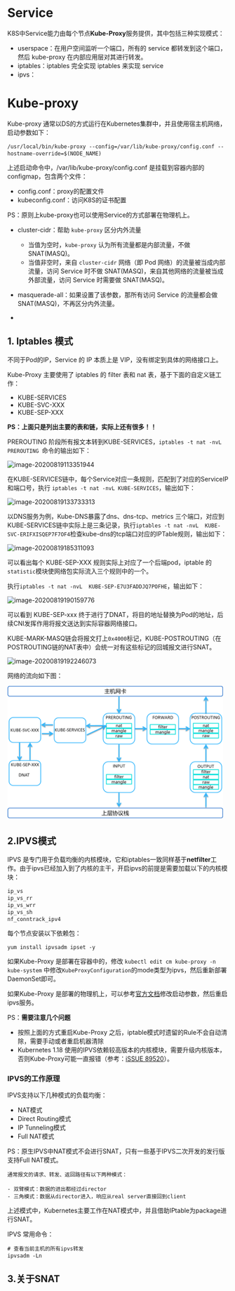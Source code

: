 # Service

K8S中Service能力由每个节点**Kube-Proxy**服务提供，其中包括三种实现模式：

- userspace：在用户空间监听一个端口，所有的 service 都转发到这个端口，然后 kube-proxy 在内部应用层对其进行转发。
- iptables：iptables 完全实现 iptables 来实现 service
- ipvs：

# Kube-proxy

Kube-proxy 通常以DS的方式运行在Kubernetes集群中，并且使用宿主机网络，启动参数如下：

```shell
/usr/local/bin/kube-proxy --config=/var/lib/kube-proxy/config.conf --hostname-override=$(NODE_NAME)
```

上述启动命令中，/var/lib/kube-proxy/config.conf 是挂载到容器内部的configmap，包含两个文件：

- config.conf：proxy的配置文件
- kubeconfig.conf：访问K8S的证书配置

PS：原则上kube-proxy也可以使用Service的方式部署在物理机上。

- cluster-cidr：帮助 `kube-proxy` 区分内外流量
  - 当值为空时，`kube-proxy` 认为所有流量都是内部流量，不做 SNAT(MASQ)。
  - 当值非空时，来自 `cluster-cidr` 网络（即 Pod 网络）的流量被当成内部流量，访问 Service 时不做 SNAT(MASQ)，来自其他网络的流量被当成外部流量，访问 Service 时需要做 SNAT(MASQ)。
- masquerade-all：如果设置了该参数，那所有访问 Service 的流量都会做 SNAT(MASQ)，不再区分内外流量。

- 

## 1. Iptables 模式

不同于Pod的IP，Service 的 IP 本质上是 VIP，没有绑定到具体的网络接口上。

Kube-Proxy 主要使用了 iptables 的 filter 表和 nat 表，基于下面的自定义链工作：

- KUBE-SERVICES
- KUBE-SVC-XXX
- KUBE-SEP-XXX

**PS：上面只是列出主要的表和链，实际上还有很多！！**

PREROUTING 阶段所有报文本转到KUBE-SERVICES，```iptables -t nat -nvL PREROUTING ```命令的输出如下：

![image-20200819113351944](..\..\images\k8s\kube-proxy-iptables1.png)

在KUBE-SERVICES链中，每个Service对应一条规则，匹配到了对应的ServiceIP和端口号，执行 ```iptables -t nat -nvL KUBE-SERVICES```，输出如下：

![image-20200819133733313](..\..\images\k8s\kube-proxy-iptables2.png)

以DNS服务为例，Kube-DNS暴露了dns、dns-tcp、metrics 三个端口，对应到KUBE-SERVICES链中实际上是三条记录，执行```iptables -t nat -nvL  KUBE-SVC-ERIFXISQEP7F7OF4```检查kube-dns的tcp端口对应的IPTable规则，输出如下：

![image-20200819185311093](..\..\images\k8s\kube-proxy-iptables3.png)

可以看出每个 KUBE-SEP-XXX 规则实际上对应了一个后端pod，iptable 的 ```statistic```模块使网络包实际流入三个规则中的一个。

执行```iptables -t nat -nvL  KUBE-SEP-E7U3FADDJQ7POFHE```，输出如下：

![image-20200819190159776](..\..\images\k8s\kube-proxy-iptables4.png)

可以看到 KUBE-SEP-xxx 终于进行了DNAT，将目的地址替换为Pod的地址，后续CNI发挥作用将报文送达到实际容器网络接口。

KUBE-MARK-MASQ链会将报文打上`0x4000`标记，KUBE-POSTROUTING（在POSTROUTING链的NAT表中）会统一对有这些标记的回城报文进行SNAT。

![image-20200819192246073](..\..\images\k8s\kube-proxy-iptables5.png)

网络的流向如下图：

<img src="..\..\images\k8s\Chain4Kube.png" style="zoom:48%;" />



## 2.IPVS模式

IPVS 是专门用于负载均衡的内核模块，它和iptables一致同样基于**netfilter**工作。由于ipvs已经加入到了内核的主干，开启ipvs的前提是需要加载以下的内核模块：

```
ip_vs
ip_vs_rr
ip_vs_wrr
ip_vs_sh
nf_conntrack_ipv4
```

每个节点安装以下依赖包：

```shell
yum install ipvsadm ipset -y
```

如果Kube-Proxy 是部署在容器中的，修改 ```kubectl edit cm kube-proxy -n kube-system``` 中修改```KubeProxyConfiguration```的mode类型为ipvs，然后重新部署DaemonSet即可。

如果Kube-Proxy 是部署的物理机上，可以参考[官方文档](https://kubernetes.io/docs/reference/command-line-tools-reference/kube-proxy/)修改启动参数，然后重启ipvs服务。

PS：**需要注意几个问题**

- 按照上面的方式重启Kube-Proxy 之后，iptable模式时遗留的Rule不会自动清除，需要手动或者重启机器清除
- Kubernetes 1.18 使用的IPVS依赖较高版本的内核模块，需要升级内核版本，否则Kube-Proxy可能一直报错（参考：[iSSUE 89520](https://github.com/kubernetes/kubernetes/issues/89520)）。

### IPVS的工作原理

IPVS支持以下几种模式的负载均衡：

- NAT模式
- Direct Routing模式
- IP Tunneling模式
- Full NAT模式

PS：原生IPVS中NAT模式不会进行SNAT，只有一些基于IPVS二次开发的发行版支持Full NAT模式。
```
通常报文的请求、转发、返回路径有以下两种模式：

- 双臂模式：数据的进出都经过director
- 三角模式：数据从director进入，响应从real server直接回到client
```

上述模式中，Kubernetes主要工作在NAT模式中，并且借助IPtable为package进行SNAT。

IPVS 常用命令：
```shell
# 查看当前主机的所有ipvs转发
ipvsadm -Ln
```

## 3.关于SNAT

